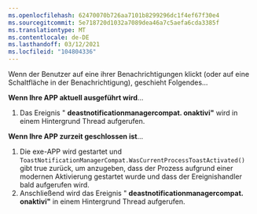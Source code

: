 ```yaml
---
ms.openlocfilehash: 62470070b726aa7101b8299296dc1f4ef67f30e4
ms.sourcegitcommit: 5e718720d1032a7089dea46a7c5aefa6cda3385f
ms.translationtype: MT
ms.contentlocale: de-DE
ms.lasthandoff: 03/12/2021
ms.locfileid: "104804336"
---
```

Wenn der Benutzer auf eine ihrer Benachrichtigungen klickt (oder auf eine Schaltfläche in der Benachrichtigung), geschieht Folgendes...

**Wenn Ihre APP aktuell ausgeführt wird**...

1. Das Ereignis " **deastnotificationmanagercompat. onaktivi"** wird in einem Hintergrund Thread aufgerufen.

**Wenn Ihre APP zurzeit geschlossen ist**...

1. Die exe-APP wird gestartet und `ToastNotificationManagerCompat.WasCurrentProcessToastActivated()` gibt true zurück, um anzugeben, dass der Prozess aufgrund einer modernen Aktivierung gestartet wurde und dass der Ereignishandler bald aufgerufen wird.
1. Anschließend wird das Ereignis " **deastnotificationmanagercompat. onaktivi"** in einem Hintergrund Thread aufgerufen.